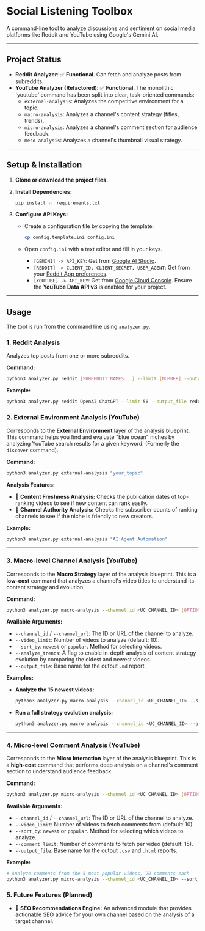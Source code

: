 
# Social Listening Toolbox

A command-line tool to analyze discussions and sentiment on social media platforms like Reddit and YouTube using Google's Gemini AI.

---

## Project Status

*   **Reddit Analyzer**: :white_check_mark: **Functional**. Can fetch and analyze posts from subreddits.
*   **YouTube Analyzer (Refactored)**: :white_check_mark: **Functional**. The monolithic 'youtube' command has been split into clear, task-oriented commands:
    *   `external-analysis`: Analyzes the competitive environment for a topic.
    *   `macro-analysis`: Analyzes a channel's content strategy (titles, trends).
    *   `micro-analysis`: Analyzes a channel's comment section for audience feedback.
    *   `meso-analysis`: Analyzes a channel's thumbnail visual strategy.

---

## Setup & Installation

1.  **Clone or download the project files.**

2.  **Install Dependencies:**
    ```bash
    pip install -r requirements.txt
    ```

3.  **Configure API Keys:**
    *   Create a configuration file by copying the template:
        ```bash
        cp config.template.ini config.ini
        ```
    *   Open `config.ini` with a text editor and fill in your keys. 

        *   `[GEMINI] -> API_KEY`: Get from [Google AI Studio](https://aistudio.google.com/app/apikey).
        *   `[REDDIT] -> CLIENT_ID, CLIENT_SECRET, USER_AGENT`: Get from your [Reddit App preferences](https://www.reddit.com/prefs/apps).
        *   `[YOUTUBE] -> API_KEY`: Get from [Google Cloud Console](https://console.cloud.google.com/apis/credentials). Ensure the **YouTube Data API v3** is enabled for your project.

--- 

## Usage

The tool is run from the command line using `analyzer.py`.

### 1. Reddit Analysis

Analyzes top posts from one or more subreddits.

**Command:**
```bash
python3 analyzer.py reddit [SUBREDDIT_NAMES...] --limit [NUMBER] --output_file [FILENAME.csv]
```

**Example:**
```bash
python3 analyzer.py reddit OpenAI ChatGPT --limit 50 --output_file reddit_results.csv
```

### 2. External Environment Analysis (YouTube)

Corresponds to the **External Environment** layer of the analysis blueprint. This command helps you find and evaluate "blue ocean" niches by analyzing YouTube search results for a given keyword. (Formerly the `discover` command).

**Command:**
```bash
python3 analyzer.py external-analysis "your_topic"
```

**Analysis Features:**
*   **:ocean: Content Freshness Analysis:** Checks the publication dates of top-ranking videos to see if new content can rank easily.
*   **:beginner: Channel Authority Analysis:** Checks the subscriber counts of ranking channels to see if the niche is friendly to new creators.

**Example:**
```bash
python3 analyzer.py external-analysis "AI Agent Automation"
```

---

### 3. Macro-level Channel Analysis (YouTube)

Corresponds to the **Macro Strategy** layer of the analysis blueprint. This is a **low-cost** command that analyzes a channel's video titles to understand its content strategy and evolution.

**Command:**
```bash
python3 analyzer.py macro-analysis --channel_id <UC_CHANNEL_ID> [OPTIONS]
```

**Available Arguments:**
*   `--channel_id` / `--channel_url`: The ID or URL of the channel to analyze.
*   `--video_limit`: Number of videos to analyze (default: 10).
*   `--sort_by`: `newest` or `popular`. Method for selecting videos.
*   `--analyze_trends`: A flag to enable in-depth analysis of content strategy evolution by comparing the oldest and newest videos.
*   `--output_file`: Base name for the output `.md` report.

**Examples:**

*   **Analyze the 15 newest videos:**
    ```bash
    python3 analyzer.py macro-analysis --channel_id <UC_CHANNEL_ID> --sort_by newest --video_limit 15
    ```

*   **Run a full strategy evolution analysis:**
    ```bash
    python3 analyzer.py macro-analysis --channel_id <UC_CHANNEL_ID> --analyze_trends
    ```

---

### 4. Micro-level Comment Analysis (YouTube)

Corresponds to the **Micro Interaction** layer of the analysis blueprint. This is a **high-cost** command that performs deep analysis on a channel's comment section to understand audience feedback.

**Command:**
```bash
python3 analyzer.py micro-analysis --channel_id <UC_CHANNEL_ID> [OPTIONS]
```

**Available Arguments:**
*   `--channel_id` / `--channel_url`: The ID or URL of the channel to analyze.
*   `--video_limit`: Number of videos to fetch comments from (default: 10).
*   `--sort_by`: `newest` or `popular`. Method for selecting which videos to analyze.
*   `--comment_limit`: Number of comments to fetch per video (default: 15).
*   `--output_file`: Base name for the output `.csv` and `.html` reports.

**Example:**
```bash
# Analyze comments from the 5 most popular videos, 20 comments each
python3 analyzer.py micro-analysis --channel_id <UC_CHANNEL_ID> --sort_by popular --video_limit 5 --comment_limit 20
```
### 5. Future Features (Planned)

*   **:rocket: SEO Recommendations Engine:** An advanced module that provides actionable SEO advice for your own channel based on the analysis of a target channel.
